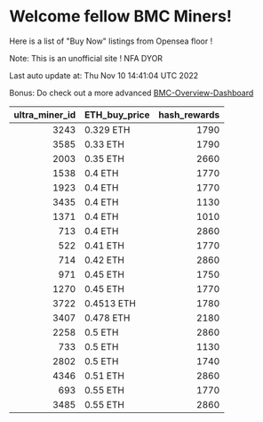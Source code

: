# Welcome fellow BMC Miners!
Here is a list of "Buy Now" listings from Opensea floor !

Note: This is an unofficial site ! NFA DYOR

Last auto update at: Thu Nov 10 14:41:04 UTC 2022

Bonus: Do check out a more advanced [BMC-Overview-Dashboard](https://dune.com/defifunk/BMC-Overview-Dashboard)


|   ultra_miner_id | ETH_buy_price   |   hash_rewards |
|-----------------:|:----------------|---------------:|
|             3243 | 0.329 ETH       |           1790 |
|             3585 | 0.33 ETH        |           1790 |
|             2003 | 0.35 ETH        |           2660 |
|             1538 | 0.4 ETH         |           1770 |
|             1923 | 0.4 ETH         |           1770 |
|             3435 | 0.4 ETH         |           1130 |
|             1371 | 0.4 ETH         |           1010 |
|              713 | 0.4 ETH         |           2860 |
|              522 | 0.41 ETH        |           1770 |
|              714 | 0.42 ETH        |           2860 |
|              971 | 0.45 ETH        |           1750 |
|             1270 | 0.45 ETH        |           1770 |
|             3722 | 0.4513 ETH      |           1780 |
|             3407 | 0.478 ETH       |           2180 |
|             2258 | 0.5 ETH         |           2860 |
|              733 | 0.5 ETH         |           1130 |
|             2802 | 0.5 ETH         |           1740 |
|             4346 | 0.51 ETH        |           2860 |
|              693 | 0.55 ETH        |           1770 |
|             3485 | 0.55 ETH        |           2860 |